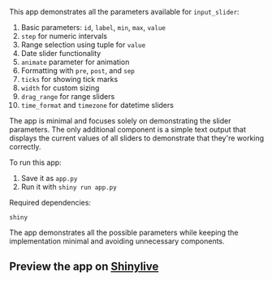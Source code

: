 This app demonstrates all the parameters available for `input_slider`:

1. Basic parameters: `id`, `label`, `min`, `max`, `value`
2. `step` for numeric intervals
3. Range selection using tuple for `value`
4. Date slider functionality
5. `animate` parameter for animation
6. Formatting with `pre`, `post`, and `sep`
7. `ticks` for showing tick marks
8. `width` for custom sizing
9. `drag_range` for range sliders
10. `time_format` and `timezone` for datetime sliders

The app is minimal and focuses solely on demonstrating the slider parameters. The only additional component is a simple text output that displays the current values of all sliders to demonstrate that they're working correctly.

To run this app:
1. Save it as `app.py`
2. Run it with `shiny run app.py`

Required dependencies:
```
shiny
```

The app demonstrates all the possible parameters while keeping the implementation minimal and avoiding unnecessary components.
## Preview the app on [Shinylive](https://shinylive.io/py/app/#h=0&code=NobwRAdghgtgpmAXAAjFADugdOgnmAGlQGMB7CAFzkqVQDMAnUmZAEyiooEt5kf1SDCmw5wi7TjzgAdCI2bIAzgAsuEXHxgChyBnCjFuANxlymLFWtxY4AD3R7FizduFr0AVwpEPXInohWOAZZWQBiZAAFKABzOGRuCgAbU18cWLgAfVJ0CkUACkSUgF5pMABlJK4ghiioBlg4KgZnABE4GFIyojouJKSoACMSgBUGDzgASlCIAHcuCmVkNIHcUi9MsiSPGAhM2Yb0fPnWRdKwABYABiv0WzLJxFlkF+QIgDkd4K5iZErq4LIAC0yEGUEUP2Q6HqjWaimer3mi2WXCwxHqrHyjwRr1eaXRDFYmWU+hq+TKACFwZDPvAGJD-jUHjjcSisO4NooqmSWazXmUuQCGABGbq8vnIMoAWTURBgUFsRCMUG2MkI4r5MDUxSuBA1rPltmKwpueogEtZytVxQArFd9dMICyPl96b9GYCkUtFFR0CyvWyCZjseaJfiMcTScFyRVfXUGvBmszQ3y0hyKJlBTyUxbJWAs8EAExinMWsrlOMQgBe8WKyBNJdzry1EB1ZqbL0NxtN+txVomtt1vdePrg6G7DpmuIiACUoBA4n9ucF-QsluHCVinqW8aig5GoDywHOF-EPSEwI6LWmIJ4MwWGOSd3yBcuGABmRsd8twFKGZBQLo85xF+TYtm2w6dgq3ZDs+loqgO+TvrqyAAOxXFeEqOs6yCtKIS5CquyIbsG27XnuEYkoe0ZlHhVAEUyl76jed6Zm+T4dnmD4XKBuY-n+wiARIarth24HCfkhZXIW75EMKcmTKJYHQRJUkyXJhZEO+wqKZByD9nAxSqdJsnIAAbHJNqYXy2E5hEACCEA8KIrAMSuOYBiRW7MRRhIHkejnOVQrnnsm5HsrenLsXpr5CjavFlmAADqa4AU58rcOQCUSuBsGcV2Jp5R2BmDkpubzkFhljBMk5OnZbm1AGxAeD6Ch0IIGXcAuRHrr5pE+WilFRo+ZQAMItRQCgAGIdRwXUxGFYaoumbFChx375m+ZnZS+yWpQ4cC9LYaWuYoHh0EdO0GtqRXKUahVlRaJV2o9EoHecAAkV24gIPrnAApN9I5jucepgLVOHnsgAbcMQADW8IealXkhuF+5UUeIw-AjuFcIo6CrItqbLZF97RXBuKxTUqFAy8ZQpcisNw8g8oMAjtMszdr2atBD16c9t25kzijFNVpgWrZ064fhJ6LlDAasA0MSZA0p49YGGLeXBJH+TRYB0fEstqtZrIsVFa0xZtQoAJwc7RSsxEMKRAWr6oU822rGep9YKdzBoqaIkkmRpWk6X7fYIYZ+Re6ZplhyIVBB971taRhunuy8iuxCrwFVeM4tYVOrwRAb3C8A+6so2RS2DX5GN66XUgNUTpsk6xD7rU2VPBA2bucfTqVl-E7UMBlHPiaIQ9J3HclEChGHh82AeSPA08h8g2lEN7NrW+nnElcJU9qaZFn1ja6-IXvHZD5kI8ZQDACaQL-TAz+uf9AASiD-VKHND1W5BDJlAANQ3BuGUCGEAS54wJlADQzUGABGEAZZwagALICDLITyfUta4h1vXEaYBxqIOoMIAAapHeETEcwAAEAg1CwFQWwFAWRBDoBgjwJDKCZBQbgiUegKCcPNJ3XMdBKTUndG+FAIB0xYAfMKLEABfaQoRwYZ2QGI2MY4GrSNkQ+QsSiVFOjUZxTRRsdHIBkaTORb53yGNUXpTRBsLFWLvDYoUFx7HGMcWUQKGU4AhSkZYvRb4bReIgeozRM1R5zQCS4kJQozLhJMR2TRWN4bOHPLo6xD5ULJJ8frGWudsluIfNbfJkTaKTykCUrw7iagmgqRLMAiiAC6QA)
